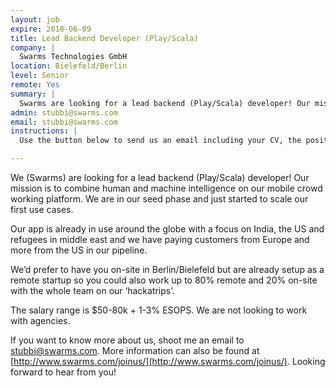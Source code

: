 ```yaml
---
layout: job
expire: 2018-06-09
title: Lead Backend Developer (Play/Scala)
company: |
  Swarms Technologies GmbH
location: Bielefeld/Berlin
level: Senior
remote: Yes
summary: |
  Swarms are looking for a lead backend (Play/Scala) developer! Our mission is to combine human and machine intelligence on our mobile crowd working platform.
admin: stubbi@swarms.com
email: stubbi@swarms.com
instructions: |
  Use the button below to send us an email including your CV, the position you're applying for, and anything else you might want to say.

---
```


<!-- break -->

We (Swarms) are looking for a lead backend (Play/Scala) developer! Our mission is to combine human and machine intelligence on our mobile crowd working platform. We are in our seed phase and just started to scale our first use cases.

Our app is already in use around the globe with a focus on India, the US and refugees in middle east and we have paying customers from Europe and more from the US in our pipeline.

We’d prefer to have you on-site in Berlin/Bielefeld but are already setup as a remote startup so you could also work up to 80% remote and 20% on-site with the whole team on our ‘hackatrips’. 

The salary range is $50-80k + 1-3% ESOPS. We are not looking to work with agencies.

If you want to know more about us, shoot me an email to stubbi@swarms.com. More information can also be found at [http://www.swarms.com/joinus/](http://www.swarms.com/joinus/). Looking forward to hear from you!
